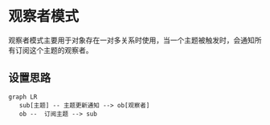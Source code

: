 # 观察者模式
观察者模式主要用于对象存在一对多关系时使用，当一个主题被触发时，会通知所有订阅这个主题的观察者。

## 设置思路


``` mermaid
graph LR
   sub[主题] -- 主题更新通知 --> ob[观察者]
   ob --  订阅主题 --> sub
```